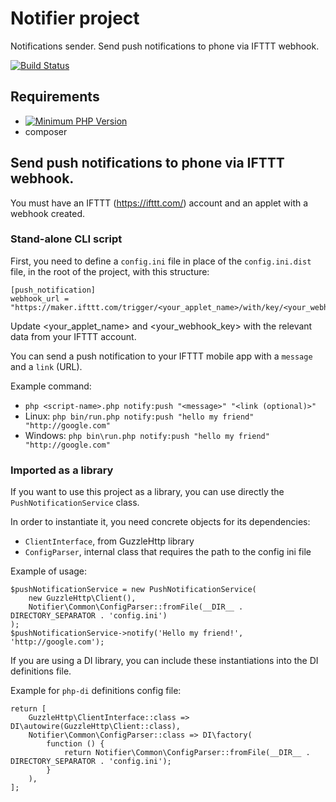 # Notifier project
Notifications sender. Send push notifications to phone via IFTTT webhook.

[![Build Status](https://travis-ci.com/mihaitmf/notifier.svg?branch=master)](https://travis-ci.com/mihaitmf/notifier)

## Requirements
- [![Minimum PHP Version](https://img.shields.io/badge/php-%3E%3D7.4-blue)](https://php.net/)
- composer

## Send push notifications to phone via IFTTT webhook.

You must have an IFTTT (https://ifttt.com/) account and an applet with a webhook created.

### Stand-alone CLI script
First, you need to define a `config.ini` file in place of the `config.ini.dist` file,
in the root of the project, with this structure:

```
[push_notification]
webhook_url = "https://maker.ifttt.com/trigger/<your_applet_name>/with/key/<your_webhook_key>"
```
Update <your_applet_name> and <your_webhook_key> with the relevant data from your 
IFTTT account.

You can send a push notification to your IFTTT mobile app with a `message` and a `link` (URL).

Example command:
* `php <script-name>.php notify:push "<message>" "<link (optional)>"`
* Linux: `php bin/run.php notify:push "hello my friend" "http://google.com"`
* Windows: `php bin\run.php notify:push "hello my friend" "http://google.com"`

### Imported as a library
If you want to use this project as a library, you can use directly the `PushNotificationService` class.

In order to instantiate it, you need concrete objects for its dependencies:
* `ClientInterface`, from GuzzleHttp library
* `ConfigParser`, internal class that requires the path to the config ini file

Example of usage:
```
$pushNotificationService = new PushNotificationService(
    new GuzzleHttp\Client(),
    Notifier\Common\ConfigParser::fromFile(__DIR__ . DIRECTORY_SEPARATOR . 'config.ini')
);
$pushNotificationService->notify('Hello my friend!', 'http://google.com');
```
If you are using a DI library, you can include these instantiations into the DI definitions file.

Example for `php-di` definitions config file:
```
return [
    GuzzleHttp\ClientInterface::class => DI\autowire(GuzzleHttp\Client::class),
    Notifier\Common\ConfigParser::class => DI\factory(
        function () {
            return Notifier\Common\ConfigParser::fromFile(__DIR__ . DIRECTORY_SEPARATOR . 'config.ini');
        }
    ),
];
``` 
